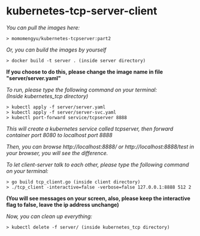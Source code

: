 # kubernetes-tcp-server-client

*You can pull the images here:*
```
> momomengyu/kubernetes-tcpserver:part2
```
*Or, you can build the images by yourself*
```
> docker build -t server . (inside server directory)
```
**If you choose to do this, please change the image name in file "server/server.yaml"**

*To run, please type the following command on your terminal:*\
*(Inside kubernetes_tcp directory)*
```
> kubectl apply -f server/server.yaml
> kubectl apply -f server/server-svc.yaml
> kubectl port-forward service/tcpserver 8888
```
*This will create a kubernetes service called tcpserver, then forward container port 8080 to localhost port 8888*

*Then, you can browse http://localhost:8888/ or http://localhost:8888/test in your browser, you will see the difference.*

*To let client-server talk to each other, please type the following command on your terminal:*
```
> go build tcp_client.go (inside client directory)
> ./tcp_client -interactive=false -verbose=false 127.0.0.1:8888 512 2
```
**(You will see messages on your screen, also, please keep the interactive flag to false, leave the ip address unchange)**

*Now, you can clean up everything:*
```
> kubectl delete -f server/ (inside kubernetes_tcp directory)
```
